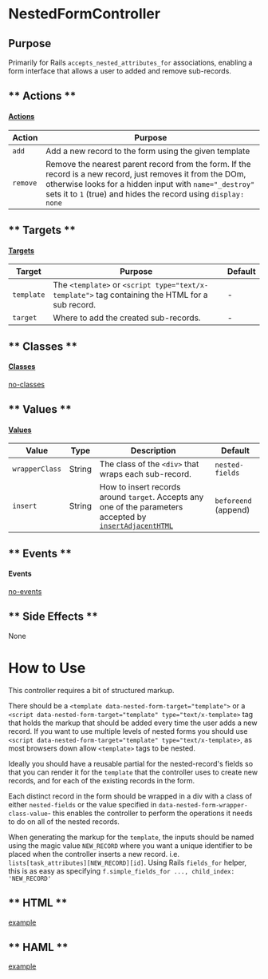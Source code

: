 # NestedFormController

## Purpose

Primarily for Rails `accepts_nested_attributes_for` associations, enabling a form interface that allows a user to added and remove sub-records.

<!-- tabs:start -->

## ** Actions **

#### [Actions](https://stimulus.hotwire.dev/reference/actions)

| Action | Purpose |
| --- | --- |
| `add` | Add a new record to the form using the given template |
| `remove` | Remove the nearest parent record from the form. If the record is a new record, just removes it from the DOm, otherwise looks for a hidden input with `name="_destroy"` sets it to `1` (true) and hides the record using `display: none`|

## ** Targets **

#### [Targets](https://stimulus.hotwire.dev/reference/targets)

| Target | Purpose | Default |
| --- | --- | --- |
| `template` | The `<template>` or `<script type="text/x-template">` tag containing the HTML for a sub record. | - |
| `target` | Where to add the created sub-records. | - |

## ** Classes **

#### [Classes](https://stimulus.hotwire.dev/reference/classes)

[no-classes](../_partials/no-classes.md ':include')

## ** Values **

#### [Values](https://stimulus.hotwire.dev/reference/values)

| Value | Type | Description | Default |
| --- | --- | --- | --- |
| `wrapperClass` | String | The class of the `<div>` that wraps each sub-record.  | `nested-fields` |
| `insert` | String | How to insert records around `target`. Accepts any one of the parameters accepted by [`insertAdjacentHTML`](https://developer.mozilla.org/en-US/docs/Web/API/Element/insertAdjacentHTML) | `beforeend` (append) |

## ** Events **

#### Events

[no-events](../_partials/no-events.md ':include')

## ** Side Effects **

None

<!-- tabs:end -->

# How to Use

This controller requires a bit of structured markup.

There should be a `<template data-nested-form-target="template">` or a `<script data-nested-form-target="template" type="text/x-template>` tag that holds the markup that should be added every time the user adds a new record. If you want to use multiple levels of nested forms you should
use `<script data-nested-form-target="template" type="text/x-template>`, as most browsers down allow `<template>` tags to be nested.

Ideally you should have a reusable partial for the nested-record's fields so that you can render it for the `template` that the controller uses to create new records, and for each of the existing records in the form.

Each distinct record in the form should be wrapped in a div with a class of either `nested-fields` or the value specified in `data-nested-form-wrapper-class-value`- this enables the controller to perform the operations it needs to do on all of the nested records.

When generating the markup for the `template`, the inputs should be named using the magic value `NEW_RECORD` where you want a unique identifier to be placed when the controller inserts a new record. i.e. `lists[task_attributes][NEW_RECORD][id]`. Using Rails `fields_for` helper, this is as easy as
specifying `f.simple_fields_for ..., child_index: 'NEW_RECORD' `



<!-- tabs:start -->

## ** HTML **

[example](../examples/nested_form_controller.erb ':include :type=code')

## ** HAML **

[example](../examples/nested_form_controller.haml ':include :type=code')
<!-- tabs:end -->
